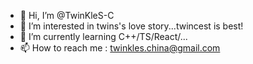 - 👋 Hi, I’m @TwinKleS-C
- 👀 I’m interested in twins's love story...twincest is best!
- 🌱 I’m currently learning C++/TS/React/...
- 📫 How to reach me : twinkles.china@gmail.com

<!---
TwinKleS-C/TwinKleS-C is a ✨ special ✨ repository because its `README.md` (this file) appears on your GitHub profile.
You can click the Preview link to take a look at your changes.
--->
